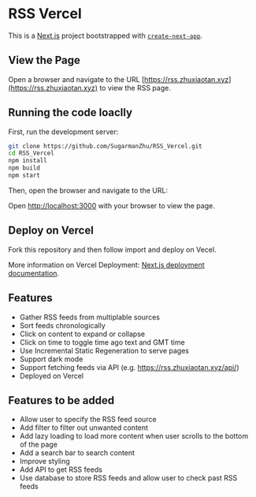 # RSS Vercel

This is a [Next.js](https://nextjs.org/) project bootstrapped with [`create-next-app`](https://github.com/vercel/next.js/tree/canary/packages/create-next-app).

## View the Page
Open a browser and navigate to the URL [https://rss.zhuxiaotan.xyz](https://rss.zhuxiaotan.xyz) to view the RSS page.

## Running the code loaclly

First, run the development server:

```bash
git clone https://github.com/SugarmanZhu/RSS_Vercel.git
cd RSS_Vercel
npm install
npm build
npm start
```

Then, open the browser and navigate to the URL:

Open [http://localhost:3000](http://localhost:3000) with your browser to view the page.

## Deploy on Vercel

Fork this repository and then follow import and deploy on Vecel.

More information on Vercel Deployment: [Next.js deployment documentation](https://nextjs.org/docs/deployment).

## Features
- Gather RSS feeds from multiplable sources
- Sort feeds chronologically
- Click on content to expand or collapse
- Click on time to toggle time ago text and GMT time
- Use Incremental Static Regeneration to serve pages
- Support dark mode
- Support fetching feeds via API (e.g. https://rss.zhuxiaotan.xyz/api/)
- Deployed on Vercel

## Features to be added
- Allow user to specify the RSS feed source
- Add filter to filter out unwanted content
- Add lazy loading to load more content when user scrolls to the bottom of the page
- Add a search bar to search content
- Improve styling
- Add API to get RSS feeds
- Use database to store RSS feeds and allow user to check past RSS feeds